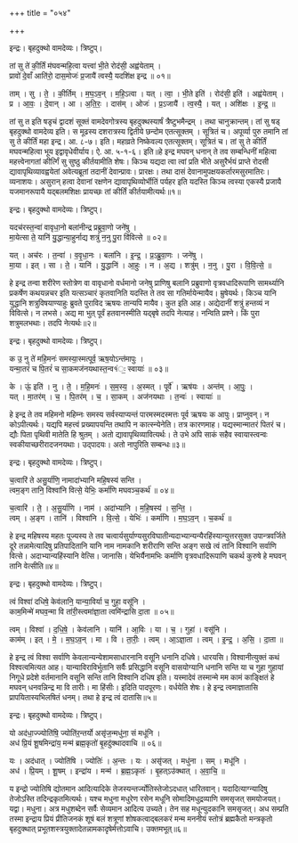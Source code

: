 +++
title = "०५४"

+++


इन्द्रः। बृहदुक्थो वामदेव्यः। त्रिष्टुप्।

तां सु ते॑ की॒र्तिं म॑घवन्महि॒त्वा यत्त्वा॑ भी॒ते रोद॑सी॒ अह्व॑येताम् ।  
प्रावो॑ दे॒वाँ आति॑रो॒ दास॒मोजः॑ प्र॒जायै॑ त्वस्यै॒ यदशि॑क्ष इन्द्र ॥ ०१॥

ताम् । सु । ते॒ । की॒र्तिम् । म॒घ॒ऽव॒न् । म॒हि॒ऽत्वा । यत् । त्वा॒ । भी॒ते इति॑ । रोद॑सी॒ इति॑ । अह्व॑येताम् ।  
प्र । आ॒वः॒ । दे॒वान् । आ । अ॒ति॒रः॒ । दास॑म् । ओजः॑ । प्र॒ऽजायै॑ । त्व॒स्यै॒ । यत् । अशि॑क्षः । इ॒न्द्र॒ ॥

तां सु त इति षडृचं द्वादशं सूक्तं वामदेवगोत्रस्य बृहदुक्थस्यार्षं त्रैष्टुभमैन्द्रम् । तथा चानुक्रान्तम्। तां सु षड् बृहदुक्थो वामदेव्य इति। स मूढस्य दशरात्रस्य द्वितीये छन्दोम एतत्सूक्तम् । सूत्रितं च। अपूर्व्या पुरु तमानि तां सु ते कीर्तिं महा इन्द्र। आ. ८-७। इति। महाव्रते निष्केवल्य एतत्सूक्तम्। सूत्रितं च। तां सु ते कीर्तिं मघवन्महित्वा भूय इद्वावृधेवीर्याय। ऐ. आ. ५-१-६। इति॥हे इन्द्र मघवन् धनान् ते तव सम्बन्धिनीं महित्वा महत्त्वेनागतां कीर्त्गिं सु सुष्ठु कीर्तयामीति शेषः। किञ्च यद्यदा त्वा त्वां प्रति भीते असुरैर्भयं प्राप्ते रोदसी द्यावापृथिव्यावह्वयेतां अवेत्यब्रूतां तदानीं देवान्प्रावः। प्रारक्षः। तथा दासं देवानामुपक्षयकर्तारमसुरमातिरः। व्यनाशयः। असुरान् हत्वा देवानां रक्षणेन द्यावापृथिव्योर्भीतिं पर्यहर इति यदस्ति किञ्च त्वस्या एकस्यै प्रजायै यजमानरूपायै यद्बलमशिक्षः प्रायच्छः तां कीर्तिं कीर्तयामीत्यर्थः॥१॥

इन्द्रः। बृहदुक्थो वामदेव्यः। त्रिष्टुप्।

यदच॑रस्त॒न्वा॑ वावृधा॒नो बला॑नीन्द्र प्रब्रुवा॒णो जने॑षु ।  
मा॒येत्सा ते॒ यानि॑ यु॒द्धान्या॒हुर्नाद्य शत्रुं॑ न॒नु पु॒रा वि॑वित्से ॥ ०२॥

यत् । अच॑रः । त॒न्वा॑ । व॒वृ॒धा॒नः । बला॑नि । इ॒न्द्र॒ । प्र॒ऽब्रु॒वा॒णः । जने॑षु ।  
मा॒या । इत् । सा । ते॒ । यानि॑ । यु॒द्धानि॑ । आ॒हुः । न । अ॒द्य । शत्रु॑म् । न॒नु । पु॒रा । वि॒वि॒त्से॒ ॥

हे इन्द्र तन्वा शरीरेण स्तोत्रेण वा वावृधानो वर्धमानो जनेषु प्राणिषु बलानि प्रब्रुवाणो वृत्रवधादिरूपाणि सामर्थ्यानि प्रकर्षेण कथयन्नचर इति यत्सञ्चारं कृतवानिति यदस्ति ते तव सा गतिर्मायेन्मायैव। म्रुषेयर्थः। किञ्च यानि युद्धानि शत्रुविषयाण्याहुः ब्रुवते पुराविद ऋषयः तान्यपि मायैव। कुत इति आह। अद्येदानीं शत्रुं हन्तव्यं न विवित्से। न लभसे। अद्य मा भुत् पूर्वं हतवानस्मीति यद्बृषे तदपि नेत्याह। नन्विति प्रश्ने। किं पुरा शत्रुमलभथाः। तदपि नेत्यर्थः॥२॥

इन्द्रः। बृहदुक्थो वामदेव्यः। त्रिष्टुप्।

क उ॒ नु ते॑ महि॒मनः॑ समस्या॒स्मत्पूर्व॒ ऋष॒योऽन्त॑मापुः ।  
यन्मा॒तरं॑ च पि॒तरं॑ च सा॒कमज॑नयथास्त॒न्व१॑ः॒ स्वायाः॑ ॥ ०३॥

के । ऊं॒ इति॑ । नु । ते॒ । म॒हि॒मनः॑ । स॒म॒स्य॒ । अ॒स्मत् । पूर्वे॑ । ऋष॑यः । अन्त॑म् । आ॒पुः॒ ।  
यत् । मा॒तर॑म् । च॒ । पि॒तर॑म् । च॒ । सा॒कम् । अज॑नयथाः । त॒न्वः॑ । स्वायाः॑ ॥

हे इन्द्र ते तव महिमनो महिम्नः समस्य सर्वस्याप्यन्तं पारमस्मदस्मत्तः पूर्व ऋषयः क आपुः। प्राप्नुवन्। न कोऽपीत्यर्थः। यद्यपि महत्त्वं प्रख्यापयन्ति तथापि न कात्स्न्येनेति। तत्र कारणमाह। यद्यस्मान्मातरं पितरं च। द्यौः पिता पृथिवी मातेति हि श्रुतम् । अतो द्यावापृथिव्यावित्यर्थः। ते उभे अपि साकं सहैव स्वायास्त्वन्वः स्वकीयाच्छरीरादजनयथाः। उद्पादयः। अतो नापुरिति सम्बन्धः॥३॥

इन्द्रः। बृहदुक्थो वामदेव्यः। त्रिष्टुप्।

च॒त्वारि॑ ते असु॒र्या॑णि॒ नामादा॑भ्यानि महि॒षस्य॑ सन्ति ।  
त्वम॒ङ्ग तानि॒ विश्वा॑नि वित्से॒ येभिः॒ कर्मा॑णि मघवञ्च॒कर्थ॑ ॥ ०४॥

च॒त्वारि॑ । ते॒ । अ॒सु॒र्या॑णि । नाम॑ । अदा॑भ्यानि । म॒हि॒षस्य॑ । स॒न्ति॒ ।  
त्वम् । अ॒ङ्ग । तानि॑ । विश्वा॑नि । वि॒त्से॒ । येभिः॑ । कर्मा॑णि । म॒घ॒ऽव॒न् । च॒कर्थ॑ ॥

हे इन्द्र महिषस्य महतः पूज्यस्य ते तव चत्वार्यसुर्याण्यसुरविघातीन्यदाभ्यान्यन्यैरहिंस्यान्युत्तरसुक्त उपान्त्रवर्जिते दूरे तन्नामेत्यादिषु प्रतिपादितानि यानि नाम नामकानि शरीराणि सन्ति अङ्ग सखे त्वं तानि विश्वानि सर्वाणि वित्से। अदाभ्यान्यहिंस्यानि वेत्सि। जानासि। येभिर्यैनामभिः कर्माणि वृत्रवधादिरूपाणि चकर्थ कुरुषे हे मघवन् तानि वेत्सीति॥४॥

इन्द्रः। बृहदुक्थो वामदेव्यः। त्रिष्टुप्।

त्वं विश्वा॑ दधिषे॒ केव॑लानि॒ यान्या॒विर्या च॒ गुहा॒ वसू॑नि ।  
काम॒मिन्मे॑ मघव॒न्मा वि ता॑री॒स्त्वमा॑ज्ञा॒ता त्वमि॑न्द्रासि दा॒ता ॥ ०५॥

त्वम् । विश्वा॑ । द॒धि॒षे॒ । केव॑लानि । यानि॑ । आ॒विः । या । च॒ । गुहा॑ । वसू॑नि ।  
काम॑म् । इत् । मे॒ । म॒घ॒ऽव॒न् । मा । वि । ता॒रीः॒ । त्वम् । आ॒ऽज्ञा॒ता । त्वम् । इ॒न्द्र॒ । अ॒सि॒ । दा॒ता ॥

हे इन्द्र त्वं विश्वा सर्वाणि केवलान्यन्येशामसाधारनानि वसूनि धनानि दधिषे। धारयसि। विश्वानीत्युक्तं कथं विश्वत्वमित्यत आह। यान्याविराविर्भुतानि सर्वैः प्रसिद्धानि वसूनि वासयोग्यानि धनानि सन्ति या च गुहा गुहायां निगूधे प्रदेशे वर्तमानानि वसूनि सन्ति तानि विश्वानि दधिष इति। यस्मादेवं तस्मान्मे मम कामं काङ्क्षितं हे मघवन् धनवन्निन्द्र मा वि तारीः। मा हिंसीः। इदिति पादपूरणः। वर्धयेति शेषः। हे इन्द्र त्वमाज्ञातासि प्रापयितास्यभिलषितं धनम्। तथा हे इन्द्र त्वं दातासि॥५॥

इन्द्रः। बृहदुक्थो वामदेव्यः। त्रिष्टुप्।

यो अद॑धा॒ज्ज्योति॑षि॒ ज्योति॑र॒न्तर्यो असृ॑ज॒न्मधु॑ना॒ सं मधू॑नि ।  
अध॑ प्रि॒यं शू॒षमिन्द्रा॑य॒ मन्म॑ ब्रह्म॒कृतो॑ बृ॒हदु॑क्थादवाचि ॥ ०६॥

यः । अद॑धात् । ज्योति॑षि । ज्योतिः॑ । अ॒न्तः । यः । असृ॑जत् । मधु॑ना । सम् । मधू॑नि ।  
अध॑ । प्रि॒यम् । शू॒षम् । इन्द्रा॑य । मन्म॑ । ब्र॒ह्म॒ऽकृतः॑ । बृ॒हत्ऽउ॑क्थात् । अ॒वा॒चि॒ ॥

य इन्द्रो ज्योतिषि द्योतमान आदित्यादिके तेजस्यन्तर्ज्योतिस्तेजोऽदधात् धारितवान्। यदादित्याग्न्यादिषु तेजोऽस्ति तदिन्द्रकृतमित्यर्थः। यश्च मधुना मधुरेण रसेन मधूनि सोमादिमधुद्रव्याणि समसृजत् समयोजयत्। यद्वा। मधुना। अत्र मधुशब्देन सर्वैः सेव्यमान आदित्य उच्यते। तेन सह मधून्युदकानि समसृजत्। अध सम्प्रति तस्मा इन्द्राय प्रियं प्रीतिजनकं शूषं बलं शत्रूणां शोषकत्वाद्बलकरं मन्म मननीयं स्तोत्रं ब्रह्मकैतो मन्त्रकृतो बृहदुक्थात् प्रभूतशस्त्रयुक्तादेतन्नामकादृषेर्मत्तोऽवाचि। उक्तमभूत्॥६॥